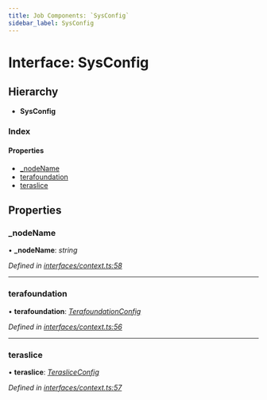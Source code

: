 ```yaml
---
title: Job Components: `SysConfig`
sidebar_label: SysConfig
---
```


# Interface: SysConfig

## Hierarchy

* **SysConfig**

### Index

#### Properties

* [_nodeName](sysconfig.md#_nodename)
* [terafoundation](sysconfig.md#terafoundation)
* [teraslice](sysconfig.md#teraslice)

## Properties

###  _nodeName

• **_nodeName**: *string*

*Defined in [interfaces/context.ts:58](https://github.com/terascope/teraslice/blob/d3a803c3/packages/job-components/src/interfaces/context.ts#L58)*

___

###  terafoundation

• **terafoundation**: *[TerafoundationConfig](terafoundationconfig.md)*

*Defined in [interfaces/context.ts:56](https://github.com/terascope/teraslice/blob/d3a803c3/packages/job-components/src/interfaces/context.ts#L56)*

___

###  teraslice

• **teraslice**: *[TerasliceConfig](terasliceconfig.md)*

*Defined in [interfaces/context.ts:57](https://github.com/terascope/teraslice/blob/d3a803c3/packages/job-components/src/interfaces/context.ts#L57)*

